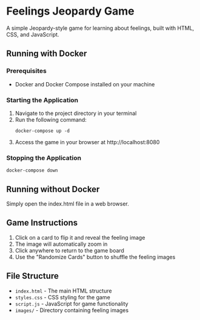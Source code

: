 # Feelings Jeopardy Game

A simple Jeopardy-style game for learning about feelings, built with HTML, CSS, and JavaScript.

## Running with Docker

### Prerequisites

- Docker and Docker Compose installed on your machine

### Starting the Application

1. Navigate to the project directory in your terminal
2. Run the following command:
   ```
   docker-compose up -d
   ```
3. Access the game in your browser at http://localhost:8080

### Stopping the Application

```
docker-compose down
```

## Running without Docker

Simply open the index.html file in a web browser.

## Game Instructions

1. Click on a card to flip it and reveal the feeling image
2. The image will automatically zoom in
3. Click anywhere to return to the game board
4. Use the "Randomize Cards" button to shuffle the feeling images

## File Structure

- `index.html` - The main HTML structure
- `styles.css` - CSS styling for the game
- `script.js` - JavaScript for game functionality
- `images/` - Directory containing feeling images
